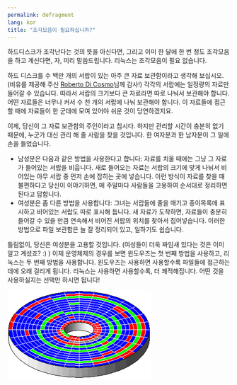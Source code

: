 ```yaml
---
permalink: defragment
lang: kor
title: "﻿조각모음이 필요하십니까?"
---
```


하드디스크가 조각난다는 것의 뜻을 아신다면, 그리고 이미 한 달에 한 번 정도 조각모음을 하고 계신다면, 자, 미리 말씀드립니다. 리눅스는 조각모음이 필요 없습니다.

하드 디스크를 수 백만 개의 서랍이 있는 아주 큰 자료 보관함이라고 생각해 보십시오.(비유를 제공해 주신 <a href="http://www.pps.jussieu.fr/~dicosmo/">Roberto Di Cosmo</a>님께 감사!) 각각의 서랍에는 일정량의 자료만 들어갈 수 있습니다. 따라서 서랍의 크기보다 큰 자료라면 따로 나눠서 보관해야 합니다. 어떤 자료들은 너무나 커서 수 천 개의 서랍에 나눠 보관해야 합니다. 이 자료들에 접근할 때에 자료들이 한 군데에 모여 있어야 쉬운 것이 당연하겠지요. 

이제, 당신이 그 자료 보관함의 주인이라고 칩시다. 하지만 관리할 시간이 충분히 없기 때문에, 누군가 대신 관리 해 줄 사람을 찾을 것입니다. 한 여자분과 한 남자분이 그 일에 손을 들었습니다.

<ul>

<li>남성분은 다음과 같은 방법을 사용한다고 합니다: 자료를 치울 때에는 그냥 그 자료가 들어있는 서랍을 비웁니다. 새로 들어오는 자료는 서랍의 크기에 맞게 나눠서 비어있는 아무 서랍 중 먼저 손에 잡히는 곳에 넣습니다. 이런 방식이 자료를 찾을 때 불편하다고 당신이 이야기하면, 매 주말마다 사람들을 고용하여 순서대로 정리하면 된다고 답합니다.</li>

<li>여성분은 좀 다른 방법을 사용합니다: 그녀는 서랍들에 줄을 매기고 종이목록에 표시하고 비어있는 서랍도 따로 표시해 둡니다. 새 자료가 도착하면, 자료들이 충분히 들어갈 수 있을 만큼 연속해서 비어진 서랍의 위치를 찾아서 집어넣습니다. 이러한 방법으로 파일 보관함은 늘 잘 정리되어 있고, 일하기도 쉽습니다.</li>

</ul>

틀림없이, 당신은 여성분을 고용할 것입니다. (여성들이 더욱 짜임새 있다는 것은 이미 알고 계셨죠? :) ) 이제 운영체제의 경우를 보면 윈도우즈는 첫 번째 방법을 사용하고, 리눅스는 두 번째 방법을 사용합니다. 윈도우즈는 사용하면 사용할수록 파일들에 접근하는 데에 오래 걸리게 됩니다. 리눅스는 사용하면 사용할수록, 더 쾌적해집니다. 어떤 것을 사용하실지는 선택만 하시면 됩니다!

<img src="/img/defragment.png" />




